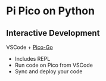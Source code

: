 # Pi Pico on Python

## Interactive Development

VSCode + [Pico-Go](http://pico-go.net/)

* Includes REPL
* Run code on Pico from VSCode
* Sync and deploy your code


